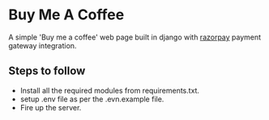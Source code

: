 # Buy Me A Coffee

A simple 'Buy me a coffee' web page built in django with [razorpay](https://razorpay.com/) payment gateway integration.


## Steps to follow
* Install all the required modules from requirements.txt.
* setup .env file as per the .evn.example file.
* Fire up the server.

